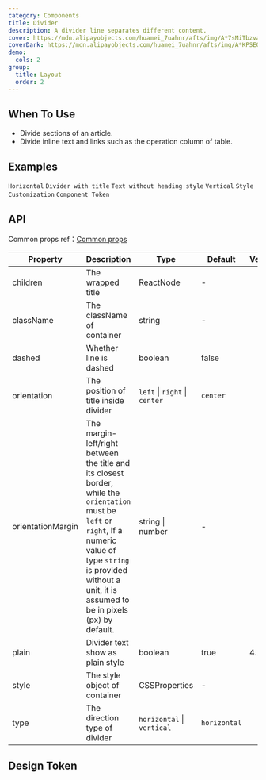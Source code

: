 ```yaml
---
category: Components
title: Divider
description: A divider line separates different content.
cover: https://mdn.alipayobjects.com/huamei_7uahnr/afts/img/A*7sMiTbzvaDoAAAAAAAAAAAAADrJ8AQ/original
coverDark: https://mdn.alipayobjects.com/huamei_7uahnr/afts/img/A*KPSEQ74PLg4AAAAAAAAAAAAADrJ8AQ/original
demo:
  cols: 2
group:
  title: Layout
  order: 2
---
```


## When To Use

- Divide sections of an article.
- Divide inline text and links such as the operation column of table.

## Examples

<!-- prettier-ignore -->
<code src="./demo/horizontal.tsx">Horizontal</code>
<code src="./demo/with-text.tsx">Divider with title</code>
<code src="./demo/plain.tsx">Text without heading style</code>
<code src="./demo/vertical.tsx">Vertical</code>
<code src="./demo/customize-style.tsx" debug>Style Customization</code>
<code src="./demo/component-token.tsx" debug>Component Token</code>

## API

Common props ref：[Common props](/docs/react/common-props)

| Property | Description | Type | Default | Version |
| --- | --- | --- | --- | --- |
| children | The wrapped title | ReactNode | - |  |
| className | The className of container | string | - |  |
| dashed | Whether line is dashed | boolean | false |  |
| orientation | The position of title inside divider | `left` \| `right` \| `center` | `center` |  |
| orientationMargin | The margin-left/right between the title and its closest border, while the `orientation` must be `left` or `right`, If a numeric value of type `string` is provided without a unit, it is assumed to be in pixels (px) by default. | string \| number | - |  |
| plain | Divider text show as plain style | boolean | true | 4.2.0 |
| style | The style object of container | CSSProperties | - |  |
| type | The direction type of divider | `horizontal` \| `vertical` | `horizontal` |  |

## Design Token

<ComponentTokenTable component="Divider"></ComponentTokenTable>
